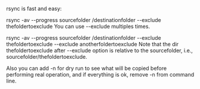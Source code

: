 rsync is fast and easy:

rsync -av --progress sourcefolder /destinationfolder --exclude thefoldertoexclude
You can use --exclude multiples times.

rsync -av --progress sourcefolder /destinationfolder --exclude thefoldertoexclude --exclude anotherfoldertoexclude
Note that the dir thefoldertoexclude after --exclude option is relative to the sourcefolder, i.e., sourcefolder/thefoldertoexclude.

Also you can add -n for dry run to see what will be copied before performing real operation, and if everything is ok, remove -n from command line.